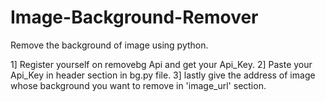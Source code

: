 # Image-Background-Remover
Remove the background of image using python.

1] Register yourself on removebg Api and get your Api_Key.
2] Paste your Api_Key in header section in bg.py file.
3] lastly give the address of image whose background you want to remove in 'image_url' section.
